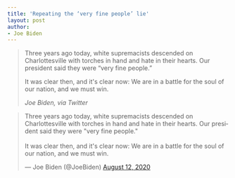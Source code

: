 ```yaml
---
title: 'Repeating the ‘very fine people’ lie'
layout: post
author:
- Joe Biden
---
```


> Three years ago today, white supremacists descended on Charlottesville with torches in hand and hate in their hearts. Our president said they were “very fine people.”
>
> It was clear then, and it's clear now: We are in a battle for the soul of our nation, and we must win.
>
> <cite>Joe Biden, via Twitter</cite>

<blockquote class="twitter-tweet"><p lang="en" dir="ltr">Three years ago today, white supremacists descended on Charlottesville with torches in hand and hate in their hearts. Our president said they were &quot;very fine people.&quot;<br> <br>It was clear then, and it&#39;s clear now: We are in a battle for the soul of our nation, and we must win.</p>&mdash; Joe Biden (@JoeBiden) <a href="https://twitter.com/JoeBiden/status/1293690094554099713?ref_src=twsrc%5Etfw">August 12, 2020</a></blockquote> <script async src="https://platform.twitter.com/widgets.js" charset="utf-8"></script>
